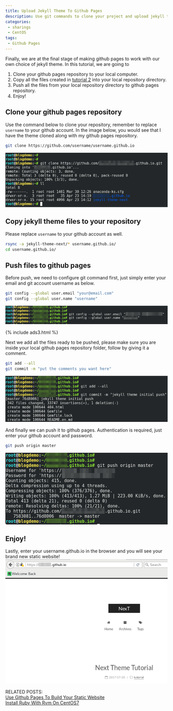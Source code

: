 ```yaml
---
title: Upload Jekyll Theme To Github Pages
description: Use git commands to clone your project and upload jekyll theme to your github pages!
categories:
 - sharings
 - CentOS
tags:
 - Github Pages
---
```


Finally, we are at the final stage of making github pages to work with our own choice of jekyll theme.  In this tutorial, we are going to
1. Clone your github pages repository to your local computer.
2. Copy all the files created in [tutorial 2](https://www.bulafish.com/sharings/centos/2018/04/24/install-ruby-with-rvm-on-centos7/) into your local repository directory.
3. Push all the files from your local repository directory to github pages repository.
4. Enjoy!

## Clone your github pages repository
Use the command below to clone your repository, remember to replace `username` to your github account.  In the image below, you would see that I have the theme cloned along with my github pages repository.
```bash
git clone https://github.com/username/username.github.io
```
![git clone](/assets/images/2018042320.png)

## Copy jekyll theme files to your repository
Please replace `username` to your github account as well.
```bash
rsync -a jekyll-theme-next/* username.github.io/
cd username.github.io/
```
## Push files to github pages
Before push, we need to configure git command first, just simply enter your email and git account username as below.
```bash
git config --global user.email "your@email.com"
git config --global user.name "username"
```
![git config](/assets/images/2018042322.png)

{% include ads3.html %}

Next we add all the files ready to be pushed, please make sure you are inside your local github pages repository folder, follow by giving it a comment.
```bash
git add --all
git commit -m "put the comments you want here"
```
![git](/assets/images/2018042323.png)

And finally we can push it to github pages.  Authentication is required, just enter your github account and password.
```bash
git push origin master
```
![git push](/assets/images/2018042324.png)

## Enjoy!
Lastly, enter your username.github.io in the browser and you will see your brand new static website!
<br>![github pages](/assets/images/2018042325.png)

RELATED POSTS:
<br>[Use Github Pages To Build Your Static Website](https://www.bulafish.com/sharings/2018/04/23/use-github-page-to-build-your-static-website/)
<br>[Install Ruby With Rvm On CentOS7](https://www.bulafish.com/sharings/centos/2018/04/24/install-ruby-with-rvm-on-centos7/)
